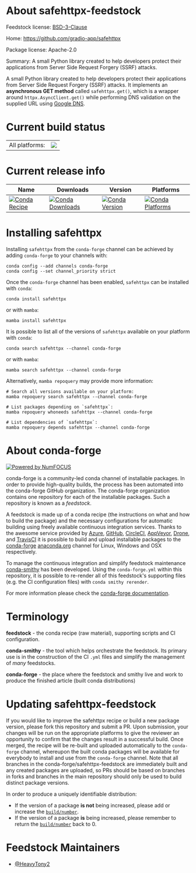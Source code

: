 About safehttpx-feedstock
=========================

Feedstock license: [BSD-3-Clause](https://github.com/conda-forge/safehttpx-feedstock/blob/main/LICENSE.txt)

Home: https://github.com/gradio-app/safehttpx

Package license: Apache-2.0

Summary: A small Python library created to help developers protect their applications from Server Side Request Forgery (SSRF) attacks.

A small Python library created to help developers protect their applications from Server Side Request Forgery (SSRF) attacks. It implements an **asynchronous GET method** called `safehttpx.get()`, which is a wrapper around `httpx.AsyncClient.get()` while performing DNS validation on the supplied URL using
[Google DNS](https://developers.google.com/speed/public-dns).


Current build status
====================


<table><tr><td>All platforms:</td>
    <td>
      <a href="https://dev.azure.com/conda-forge/feedstock-builds/_build/latest?definitionId=24001&branchName=main">
        <img src="https://dev.azure.com/conda-forge/feedstock-builds/_apis/build/status/safehttpx-feedstock?branchName=main">
      </a>
    </td>
  </tr>
</table>

Current release info
====================

| Name | Downloads | Version | Platforms |
| --- | --- | --- | --- |
| [![Conda Recipe](https://img.shields.io/badge/recipe-safehttpx-green.svg)](https://anaconda.org/conda-forge/safehttpx) | [![Conda Downloads](https://img.shields.io/conda/dn/conda-forge/safehttpx.svg)](https://anaconda.org/conda-forge/safehttpx) | [![Conda Version](https://img.shields.io/conda/vn/conda-forge/safehttpx.svg)](https://anaconda.org/conda-forge/safehttpx) | [![Conda Platforms](https://img.shields.io/conda/pn/conda-forge/safehttpx.svg)](https://anaconda.org/conda-forge/safehttpx) |

Installing safehttpx
====================

Installing `safehttpx` from the `conda-forge` channel can be achieved by adding `conda-forge` to your channels with:

```
conda config --add channels conda-forge
conda config --set channel_priority strict
```

Once the `conda-forge` channel has been enabled, `safehttpx` can be installed with `conda`:

```
conda install safehttpx
```

or with `mamba`:

```
mamba install safehttpx
```

It is possible to list all of the versions of `safehttpx` available on your platform with `conda`:

```
conda search safehttpx --channel conda-forge
```

or with `mamba`:

```
mamba search safehttpx --channel conda-forge
```

Alternatively, `mamba repoquery` may provide more information:

```
# Search all versions available on your platform:
mamba repoquery search safehttpx --channel conda-forge

# List packages depending on `safehttpx`:
mamba repoquery whoneeds safehttpx --channel conda-forge

# List dependencies of `safehttpx`:
mamba repoquery depends safehttpx --channel conda-forge
```


About conda-forge
=================

[![Powered by
NumFOCUS](https://img.shields.io/badge/powered%20by-NumFOCUS-orange.svg?style=flat&colorA=E1523D&colorB=007D8A)](https://numfocus.org)

conda-forge is a community-led conda channel of installable packages.
In order to provide high-quality builds, the process has been automated into the
conda-forge GitHub organization. The conda-forge organization contains one repository
for each of the installable packages. Such a repository is known as a *feedstock*.

A feedstock is made up of a conda recipe (the instructions on what and how to build
the package) and the necessary configurations for automatic building using freely
available continuous integration services. Thanks to the awesome service provided by
[Azure](https://azure.microsoft.com/en-us/services/devops/), [GitHub](https://github.com/),
[CircleCI](https://circleci.com/), [AppVeyor](https://www.appveyor.com/),
[Drone](https://cloud.drone.io/welcome), and [TravisCI](https://travis-ci.com/)
it is possible to build and upload installable packages to the
[conda-forge](https://anaconda.org/conda-forge) [anaconda.org](https://anaconda.org/)
channel for Linux, Windows and OSX respectively.

To manage the continuous integration and simplify feedstock maintenance
[conda-smithy](https://github.com/conda-forge/conda-smithy) has been developed.
Using the ``conda-forge.yml`` within this repository, it is possible to re-render all of
this feedstock's supporting files (e.g. the CI configuration files) with ``conda smithy rerender``.

For more information please check the [conda-forge documentation](https://conda-forge.org/docs/).

Terminology
===========

**feedstock** - the conda recipe (raw material), supporting scripts and CI configuration.

**conda-smithy** - the tool which helps orchestrate the feedstock.
                   Its primary use is in the construction of the CI ``.yml`` files
                   and simplify the management of *many* feedstocks.

**conda-forge** - the place where the feedstock and smithy live and work to
                  produce the finished article (built conda distributions)


Updating safehttpx-feedstock
============================

If you would like to improve the safehttpx recipe or build a new
package version, please fork this repository and submit a PR. Upon submission,
your changes will be run on the appropriate platforms to give the reviewer an
opportunity to confirm that the changes result in a successful build. Once
merged, the recipe will be re-built and uploaded automatically to the
`conda-forge` channel, whereupon the built conda packages will be available for
everybody to install and use from the `conda-forge` channel.
Note that all branches in the conda-forge/safehttpx-feedstock are
immediately built and any created packages are uploaded, so PRs should be based
on branches in forks and branches in the main repository should only be used to
build distinct package versions.

In order to produce a uniquely identifiable distribution:
 * If the version of a package **is not** being increased, please add or increase
   the [``build/number``](https://docs.conda.io/projects/conda-build/en/latest/resources/define-metadata.html#build-number-and-string).
 * If the version of a package **is** being increased, please remember to return
   the [``build/number``](https://docs.conda.io/projects/conda-build/en/latest/resources/define-metadata.html#build-number-and-string)
   back to 0.

Feedstock Maintainers
=====================

* [@HeavyTony2](https://github.com/HeavyTony2/)

